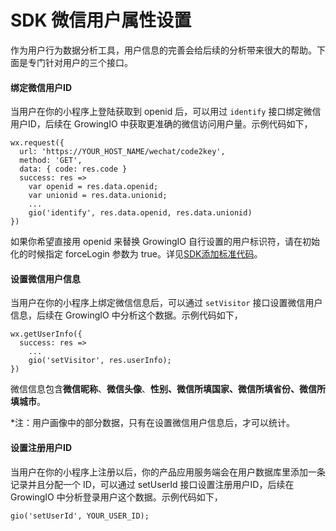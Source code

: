 # SDK 微信用户属性设置

作为用户行为数据分析工具，用户信息的完善会给后续的分析带来很大的帮助。下面是专门针对用户的三个接口。

#### 绑定微信用户ID

当用户在你的小程序上登陆获取到 openid 后，可以用过 `identify` 接口绑定微信用户ID，后续在 GrowingIO 中获取更准确的微信访问用户量。示例代码如下，

```text
wx.request({ 
  url: 'https://YOUR_HOST_NAME/wechat/code2key',
  method: 'GET',
  data: { code: res.code }
  success: res => 
    var openid = res.data.openid;
    var unionid = res.data.unionid;
    ...
    gio('identify', res.data.openid, res.data.unionid)
})
```

如果你希望直接用 openid 来替换 GrowingIO 自行设置的用户标识符，请在初始化的时候指定 forceLogin 参数为 true。详见[SDK添加标准代码](https://growingio.gitbook.io/docs/~/edit/drafts/-LH63IC_CQDsX8RsyU_H/sdk-integration/xiao-cheng-xu-sdk#tian-jia-zhui-zong-dai-ma)。

#### 设置微信用户信息

当用户在你的小程序上绑定微信信息后，可以通过 `setVisitor` 接口设置微信用户信息，后续在 GrowingIO 中分析这个数据。示例代码如下，

```text
wx.getUserInfo({ 
  success: res => 
    ...
    gio('setVisitor', res.userInfo);
})
```

微信信息包含**微信昵称**、**微信头像**、**性别、微信所填国家、微信所填省份、微信所填城市**。

\*注：用户画像中的部分数据，只有在设置微信用户信息后，才可以统计。

#### 设置注册用户ID

当用户在你的小程序上注册以后，你的产品应用服务端会在用户数据库里添加一条记录并且分配一个 ID，可以通过 setUserId 接口设置注册用户ID，后续在 GrowingIO 中分析登录用户这个数据。示例代码如下，

```text
gio('setUserId', YOUR_USER_ID); 
```

